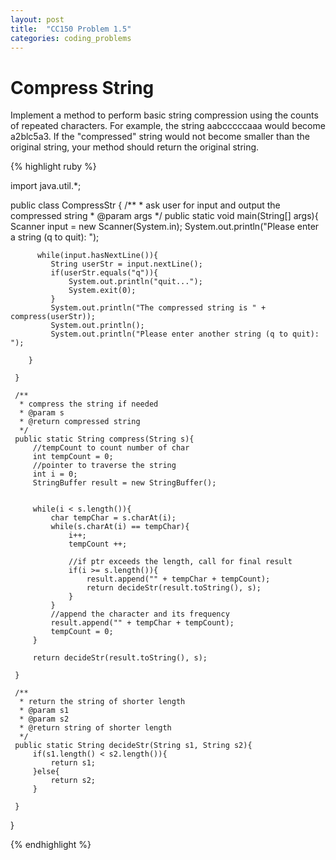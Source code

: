 ```yaml
---
layout: post
title:  "CC150 Problem 1.5"
categories: coding_problems
---
```


# Compress String


 Implement a method to perform basic string compression using the counts of repeated characters. For example, the string aabcccccaaa would become a2blc5a3. If the "compressed" string would not become smaller than the original string, your method should return the original string.





{% highlight ruby %}

import java.util.*;

public class CompressStr {
	/**
	 * ask user for input and output the compressed string
	 * @param args
	 */
	 public static void main(String[] args){
	     Scanner input = new Scanner(System.in);
	     System.out.println("Please enter a string (q to quit): ");
	    	
	      while(input.hasNextLine()){
	    	 String userStr = input.nextLine();
	    	 if(userStr.equals("q")){
	    		 System.out.println("quit...");
	    		 System.exit(0);
	    	 }
	    	 System.out.println("The compressed string is " + compress(userStr));
	    	 System.out.println();
	    	 System.out.println("Please enter another string (q to quit): ");
	    		
	    }
	      
	 }
	 
	 /**
	  * compress the string if needed
	  * @param s
	  * @return compressed string
	  */
	 public static String compress(String s){
		 //tempCount to count number of char
		 int tempCount = 0;
		 //pointer to traverse the string
		 int i = 0;
		 StringBuffer result = new StringBuffer();
		 
		 
		 while(i < s.length()){
			 char tempChar = s.charAt(i);	 
			 while(s.charAt(i) == tempChar){
				 i++;
				 tempCount ++;
				 
				 //if ptr exceeds the length, call for final result
				 if(i >= s.length()){
					 result.append("" + tempChar + tempCount);
					 return decideStr(result.toString(), s);
				 }
			 }
			 //append the character and its frequency
			 result.append("" + tempChar + tempCount);
			 tempCount = 0;
		 }
		 
		 return decideStr(result.toString(), s);
 
	 }
	 
	 /**
	  * return the string of shorter length
	  * @param s1
	  * @param s2
	  * @return string of shorter length
	  */
	 public static String decideStr(String s1, String s2){
		 if(s1.length() < s2.length()){
			 return s1;
		 }else{
			 return s2;
		 }
		 
	 }
}



{% endhighlight %}

